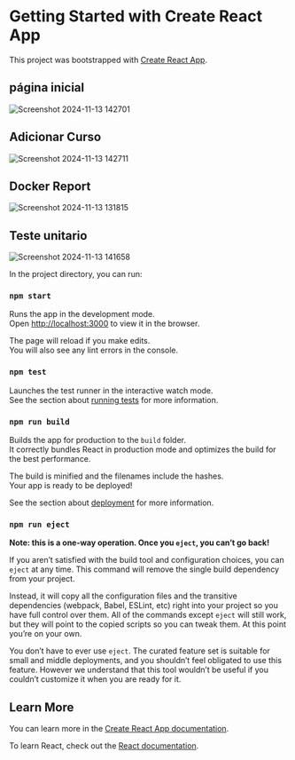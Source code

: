 # Getting Started with Create React App

This project was bootstrapped with [Create React App](https://github.com/facebook/create-react-app).

## página inicial
![Screenshot 2024-11-13 142701](https://github.com/user-attachments/assets/31b8fae4-e79e-4a29-bf42-510c9dc16021)


## Adicionar Curso
![Screenshot 2024-11-13 142711](https://github.com/user-attachments/assets/94d4ec18-5fc9-4692-a500-ffb915a17b37)

## Docker Report
![Screenshot 2024-11-13 131815](https://github.com/user-attachments/assets/41a2732f-2af0-4a5a-9aad-454bacc694f5)

## Teste unitario
![Screenshot 2024-11-13 141658](https://github.com/user-attachments/assets/75c83aca-ba48-426f-ba4a-0c15af4d57c6)



In the project directory, you can run:

### `npm start`

Runs the app in the development mode.\
Open [http://localhost:3000](http://localhost:3000) to view it in the browser.

The page will reload if you make edits.\
You will also see any lint errors in the console.

### `npm test`

Launches the test runner in the interactive watch mode.\
See the section about [running tests](https://facebook.github.io/create-react-app/docs/running-tests) for more information.

### `npm run build`

Builds the app for production to the `build` folder.\
It correctly bundles React in production mode and optimizes the build for the best performance.

The build is minified and the filenames include the hashes.\
Your app is ready to be deployed!

See the section about [deployment](https://facebook.github.io/create-react-app/docs/deployment) for more information.

### `npm run eject`

**Note: this is a one-way operation. Once you `eject`, you can’t go back!**

If you aren’t satisfied with the build tool and configuration choices, you can `eject` at any time. This command will remove the single build dependency from your project.

Instead, it will copy all the configuration files and the transitive dependencies (webpack, Babel, ESLint, etc) right into your project so you have full control over them. All of the commands except `eject` will still work, but they will point to the copied scripts so you can tweak them. At this point you’re on your own.

You don’t have to ever use `eject`. The curated feature set is suitable for small and middle deployments, and you shouldn’t feel obligated to use this feature. However we understand that this tool wouldn’t be useful if you couldn’t customize it when you are ready for it.

## Learn More

You can learn more in the [Create React App documentation](https://facebook.github.io/create-react-app/docs/getting-started).

To learn React, check out the [React documentation](https://reactjs.org/).
